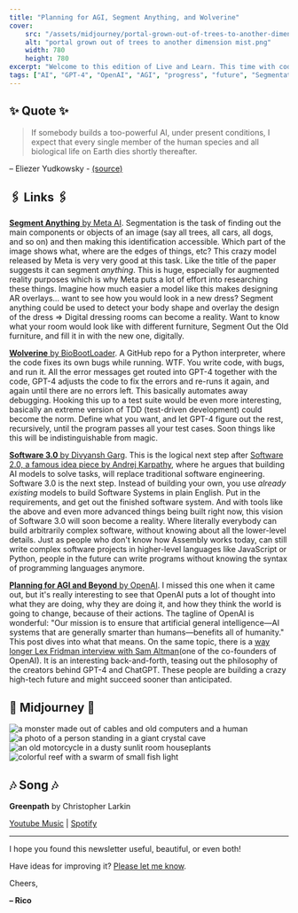 ```yaml
---
title: "Planning for AGI, Segment Anything, and Wolverine"
cover:
    src: "/assets/midjourney/portal-grown-out-of-trees-to-another-dimension-mist.jpg"
    alt: "portal grown out of trees to another dimension mist.png"
    width: 780
    height: 780
excerpt: "Welcome to this edition of Live and Learn. This time with code that fixes itself, an article describing the implications of a new paradigm: Software 3.0, OpenAIs take on how a world post-AGI will look like, and a model by Facebook that can segment anything."
tags: ["AI", "GPT-4", "OpenAI", "AGI", "progress", "future", "Segmentation", "Software 2.0", "Software 3.0"]
---
```


## ✨ Quote ✨

> If somebody builds a too-powerful AI, under present conditions, I expect that every single member of the human species and all biological life on Earth dies shortly thereafter.

– Eliezer Yudkowsky - [(source)](https://time.com/6266923/ai-eliezer-yudkowsky-open-letter-not-enough/)

## 🖇️ Links 🖇️

[**Segment Anything** by Meta AI](https://ai.facebook.com/blog/segment-anything-foundation-model-image-segmentation/). Segmentation is the task of finding out the main components or objects of an image (say all trees, all cars, all dogs, and so on) and then making this identification accessible. Which part of the image shows what, where are the edges of things, etc? This crazy model released by Meta is very very good at this task. Like the title of the paper suggests it can segment *anything*. This is huge, especially for augmented reality purposes which is why Meta puts a lot of effort into researching these things. Imagine how much easier a model like this makes designing AR overlays... want to see how you would look in a new dress? Segment anything could be used to detect your body shape and overlay the design of the dress => Digital dressing rooms can become a reality. Want to know what your room would look like with different furniture, Segment Out the Old furniture, and fill it in with the new one, digitally. 

[**Wolverine** by BioBootLoader](https://github.com/biobootloader/wolverine). A GitHub repo for a Python interpreter, where the code fixes its own bugs while running. WTF. You write code, with bugs, and run it. All the error messages get routed into GPT-4 together with the code, GPT-4 adjusts the code to fix the errors and re-runs it again, and again until there are no errors left. This basically automates away debugging. Hooking this up to a test suite would be even more interesting, basically an extreme version of TDD (test-driven development) could become the norm. Define what you want, and let GPT-4 figure out the rest, recursively, until the program passes all your test cases. Soon things like this will be indistinguishable from magic.

[**Software 3.0** by Divyansh Garg](https://divgarg.substack.com/p/software-3). This is the logical next step after [Software 2.0, a famous idea piece by Andrej Karpathy](https://karpathy.medium.com/software-2-0-a64152b37c35), where he argues that building AI models to solve tasks, will replace traditional software engineering. Software 3.0 is the next step. Instead of building your own, you use *already existing* models to build Software Systems in plain English. Put in the requirements, and get out the finished software system. And with tools like the above and even more advanced things being built right now, this vision of Software 3.0 will soon become a reality. Where literally everybody can build arbitrarily complex software, without knowing about all the lower-level details. Just as people who don't know how Assembly works today, can still write complex software projects in higher-level languages like JavaScript or Python, people in the future can write programs without knowing the syntax of programming languages anymore.

[**Planning for AGI and Beyond** by OpenAI](https://openai.com/blog/planning-for-agi-and-beyond). I missed this one when it came out, but it's really interesting to see that OpenAI puts a lot of thought into what they are doing, why they are doing it, and how they think the world is going to change, because of their actions. The tagline of OpenAI is wonderful: "Our mission is to ensure that artificial general intelligence—AI systems that are generally smarter than humans—benefits all of humanity." This post dives into what that means. On the same topic, there is a [way longer Lex Fridman interview with Sam Altman](https://open.spotify.com/episode/6rAOusZcsuNtCv8mefmwND)(one of the co-founders of OpenAI). It is an interesting back-and-forth, teasing out the philosophy of the creators behind GPT-4 and ChatGPT. These people are building a crazy high-tech future and might succeed sooner than anticipated. 


## 🌌 Midjourney 🌌

![a monster made out of cables and old computers and a human](/assets/midjourney/a-monster-made-out-of-cables-and-old-computers-and-a-human.jpg)
![a photo of a person standing in a giant crystal cave](/assets/midjourney/a-photo-of-a-person-standing-in-a-giant-crystal-cave.jpg)
![an old motorcycle in a dusty sunlit room houseplants](/assets/midjourney/an-old-motorcycle-in-a-dusty-sunlit-room-houseplants.jpg)
![colorful reef with a swarm of small fish light](/assets/midjourney/colorful-reef-with-a-swarm-of-small-fish-light.jpg)


## 🎶 Song 🎶

**Greenpath** by Christopher Larkin

[Youtube Music](https://music.youtube.com/watch?v=_qSMO0GkPuM) | [Spotify](https://open.spotify.com/track/3aNQml5bh85dPhkvFIb9QB)

---

I hope you found this newsletter useful, beautiful, or even both!

Have ideas for improving it? [Please let me know](https://airtable.com/shro1VeyG4lkNXkx2).

Cheers,

**– Rico**


